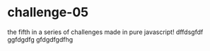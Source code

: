 # challenge-05
the fifth in a series of challenges made in pure javascript! 
dffdsgfdf
ggfdgdfg
gfdgdfgdfhg
